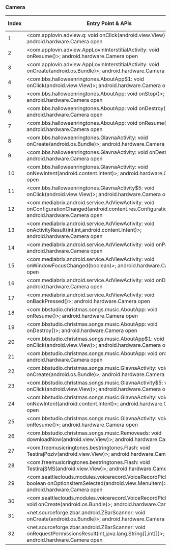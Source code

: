 ### Camera
| Index | Entry Point & APIs | Screen shot | Resource id | Label |
| ------------- | ------------- | ------------- |-------------|-------------|
| 1 | <com.applovin.adview.q: void onClick(android.view.View)>; android.hardware.Camera open | ![](F:\COSMOS\output\py\Play_win8\Music_Audio\com.bbs.halloweenringtones\com.applovin.adview.AppLovinInterstitialActivity.png) |  | F |
| 2 | <com.applovin.adview.AppLovinInterstitialActivity: void onResume()>; android.hardware.Camera open | ![](F:\COSMOS\output\py\Play_win8\Music_Audio\com.bbs.halloweenringtones\com.applovin.adview.AppLovinInterstitialActivity.png) |  | F |
| 3 | <com.applovin.adview.AppLovinInterstitialActivity: void onCreate(android.os.Bundle)>; android.hardware.Camera open | ![](F:\COSMOS\output\py\Play_win8\Music_Audio\com.bbs.halloweenringtones\com.applovin.adview.AppLovinInterstitialActivity.png) |  | F |
| 4 | <com.bbs.halloweenringtones.AboutApp$1: void onClick(android.view.View)>; android.hardware.Camera open | ![](F:\COSMOS\output\py\Play_win8\Music_Audio\com.bbs.halloweenringtones\com.bbs.halloweenringtones.AboutApp.png) |  | F |
| 5 | <com.bbs.halloweenringtones.AboutApp: void onStop()>; android.hardware.Camera open | ![](F:\COSMOS\output\py\Play_win8\Music_Audio\com.bbs.halloweenringtones\com.bbs.halloweenringtones.AboutApp.png) |  | F |
| 6 | <com.bbs.halloweenringtones.AboutApp: void onDestroy()>; android.hardware.Camera open | ![](F:\COSMOS\output\py\Play_win8\Music_Audio\com.bbs.halloweenringtones\com.bbs.halloweenringtones.AboutApp.png) |  | F |
| 7 | <com.bbs.halloweenringtones.AboutApp: void onResume()>; android.hardware.Camera open | ![](F:\COSMOS\output\py\Play_win8\Music_Audio\com.bbs.halloweenringtones\com.bbs.halloweenringtones.AboutApp.png) |  | F |
| 8 | <com.bbs.halloweenringtones.GlavnaActivity: void onCreate(android.os.Bundle)>; android.hardware.Camera open | ![](F:\COSMOS\output\py\Play_win8\Music_Audio\com.bbs.halloweenringtones\com.bbs.halloweenringtones.GlavnaActivity.png) |  | F |
| 9 | <com.bbs.halloweenringtones.GlavnaActivity: void onDestroy()>; android.hardware.Camera open | ![](F:\COSMOS\output\py\Play_win8\Music_Audio\com.bbs.halloweenringtones\com.bbs.halloweenringtones.GlavnaActivity.png) |  | F |
| 10 | <com.bbs.halloweenringtones.GlavnaActivity: void onNewIntent(android.content.Intent)>; android.hardware.Camera open | ![](F:\COSMOS\output\py\Play_win8\Music_Audio\com.bbs.halloweenringtones\com.bbs.halloweenringtones.GlavnaActivity.png) |  | F |
| 11 | <com.bbs.halloweenringtones.GlavnaActivity$5: void onClick(android.view.View)>; android.hardware.Camera open | ![](F:\COSMOS\output\py\Play_win8\Music_Audio\com.bbs.halloweenringtones\com.bbs.halloweenringtones.GlavnaActivity.png) |  | F |
| 12 | <com.mediabrix.android.service.AdViewActivity: void onConfigurationChanged(android.content.res.Configuration)>; android.hardware.Camera open | ![](F:\COSMOS\output\py\Play_win8\Music_Audio\com.bbs.halloweenringtones\com.mediabrix.android.service.AdViewActivity.png) |  | F |
| 13 | <com.mediabrix.android.service.AdViewActivity: void onActivityResult(int,int,android.content.Intent)>; android.hardware.Camera open | ![](F:\COSMOS\output\py\Play_win8\Music_Audio\com.bbs.halloweenringtones\com.mediabrix.android.service.AdViewActivity.png) |  | F |
| 14 | <com.mediabrix.android.service.AdViewActivity: void onPause()>; android.hardware.Camera open | ![](F:\COSMOS\output\py\Play_win8\Music_Audio\com.bbs.halloweenringtones\com.mediabrix.android.service.AdViewActivity.png) |  | F |
| 15 | <com.mediabrix.android.service.AdViewActivity: void onWindowFocusChanged(boolean)>; android.hardware.Camera open | ![](F:\COSMOS\output\py\Play_win8\Music_Audio\com.bbs.halloweenringtones\com.mediabrix.android.service.AdViewActivity.png) |  | F |
| 16 | <com.mediabrix.android.service.AdViewActivity: void onDestroy()>; android.hardware.Camera open | ![](F:\COSMOS\output\py\Play_win8\Music_Audio\com.bbs.halloweenringtones\com.mediabrix.android.service.AdViewActivity.png) |  | F |
| 17 | <com.mediabrix.android.service.AdViewActivity: void onBackPressed()>; android.hardware.Camera open | ![](F:\COSMOS\output\py\Play_win8\Music_Audio\com.bbs.halloweenringtones\com.mediabrix.android.service.AdViewActivity.png) |  | F |
| 18 | <com.bbstudio.christmas.songs.music.AboutApp: void onResume()>; android.hardware.Camera open | ![](F:\COSMOS\output\py\Play_win8\Music_Audio\com.bbstudio.christmas.songs.music\com.bbstudio.christmas.songs.music.AboutApp.png) |  | F |
| 19 | <com.bbstudio.christmas.songs.music.AboutApp: void onDestroy()>; android.hardware.Camera open | ![](F:\COSMOS\output\py\Play_win8\Music_Audio\com.bbstudio.christmas.songs.music\com.bbstudio.christmas.songs.music.AboutApp.png) |  | F |
| 20 | <com.bbstudio.christmas.songs.music.AboutApp$1: void onClick(android.view.View)>; android.hardware.Camera open | ![](F:\COSMOS\output\py\Play_win8\Music_Audio\com.bbstudio.christmas.songs.music\com.bbstudio.christmas.songs.music.AboutApp.png) |  | F |
| 21 | <com.bbstudio.christmas.songs.music.AboutApp: void onStop()>; android.hardware.Camera open | ![](F:\COSMOS\output\py\Play_win8\Music_Audio\com.bbstudio.christmas.songs.music\com.bbstudio.christmas.songs.music.AboutApp.png) |  | F |
| 22 | <com.bbstudio.christmas.songs.music.GlavnaActivity: void onCreate(android.os.Bundle)>; android.hardware.Camera open | ![](F:\COSMOS\output\py\Play_win8\Music_Audio\com.bbstudio.christmas.songs.music\com.bbstudio.christmas.songs.music.GlavnaActivity.png) |  | F |
| 23 | <com.bbstudio.christmas.songs.music.GlavnaActivity$5: void onClick(android.view.View)>; android.hardware.Camera open | ![](F:\COSMOS\output\py\Play_win8\Music_Audio\com.bbstudio.christmas.songs.music\com.bbstudio.christmas.songs.music.GlavnaActivity.png) |  | F |
| 24 | <com.bbstudio.christmas.songs.music.GlavnaActivity: void onNewIntent(android.content.Intent)>; android.hardware.Camera open | ![](F:\COSMOS\output\py\Play_win8\Music_Audio\com.bbstudio.christmas.songs.music\com.bbstudio.christmas.songs.music.GlavnaActivity.png) |  | F |
| 25 | <com.bbstudio.christmas.songs.music.GlavnaActivity: void onResume()>; android.hardware.Camera open | ![](F:\COSMOS\output\py\Play_win8\Music_Audio\com.bbstudio.christmas.songs.music\com.bbstudio.christmas.songs.music.GlavnaActivity.png) |  | F |
| 26 | <com.bbstudio.christmas.songs.music.Removeads: void downloadNow(android.view.View)>; android.hardware.Camera open | ![](F:\COSMOS\output\py\Play_win8\Music_Audio\com.bbstudio.christmas.songs.music\com.bbstudio.christmas.songs.music.Removeads.png) |  | F |
| 27 | <com.freemusicringtones.bestringtones.Flash: void TestirajPoziv(android.view.View)>; android.hardware.Camera open | ![](F:\COSMOS\output\py\Play_win8\Music_Audio\com.freemusicringtones.bestringtones\com.freemusicringtones.bestringtones.Flash.png) |  |  F |
| 28 | <com.freemusicringtones.bestringtones.Flash: void TestirajSMS(android.view.View)>; android.hardware.Camera open | ![](F:\COSMOS\output\py\Play_win8\Music_Audio\com.freemusicringtones.bestringtones\com.freemusicringtones.bestringtones.Flash.png) |  | F |
| 29 | <com.seattleclouds.modules.voicerecord.VoiceRecordPickerActivity: boolean onOptionsItemSelected(android.view.MenuItem)>; android.hardware.Camera open | ![](F:\COSMOS\output\py\Play_win8\Music_Audio\designatualcance.amfmradiofree\com.seattleclouds.modules.voicerecord.VoiceRecordPickerActivity.png) |  | |
| 30 | <com.seattleclouds.modules.voicerecord.VoiceRecordPickerActivity: void onCreate(android.os.Bundle)>; android.hardware.Camera open | ![](F:\COSMOS\output\py\Play_win8\Music_Audio\designatualcance.amfmradiofree\com.seattleclouds.modules.voicerecord.VoiceRecordPickerActivity.png) |  | |
| 31 | <net.sourceforge.zbar.android.ZBarScanner: void onCreate(android.os.Bundle)>; android.hardware.Camera open | ![](F:\COSMOS\output\py\Play_win8\Music_Audio\designatualcance.amfmradiofree\net.sourceforge.zbar.android.ZBarScanner.png) |  | T |
| 32 | <net.sourceforge.zbar.android.ZBarScanner: void onRequestPermissionsResult(int,java.lang.String[],int[])>; android.hardware.Camera open | ![](F:\COSMOS\output\py\Play_win8\Music_Audio\designatualcance.amfmradiofree\net.sourceforge.zbar.android.ZBarScanner.png) |  | T |
